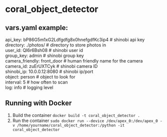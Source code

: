 # coral_object_detector

## vars.yaml example:
api_key: bP86G5m1xG2Ldfgdfg8x0hnefgdfKc3ip4 # shinobi api key \
directory: ./photos/         # directory to store photos in \
user_id: QI6r6Bsh08          # shinobi user id \
group_key: admin             # shinobi group key \
camera_friendly: front_door  # human friendly name for the camera \
camera_id: zuErUXTCyk        # shinobi camera ID \
shinobi_ip: 10.0.0.12:8080   # shinobi ip/port \
object: person               # object to look for \
interval: 5                  # how often to scan \
log: info                    # logging level

## Running with Docker
1. Build the container `docker build -t coral_object_detector .`
2. Run the container `sudo docker run --device /dev/apex_0:/dev/apex_0 -v /home/yourname/coral_object_detector:/python -it coral_object_detector`
